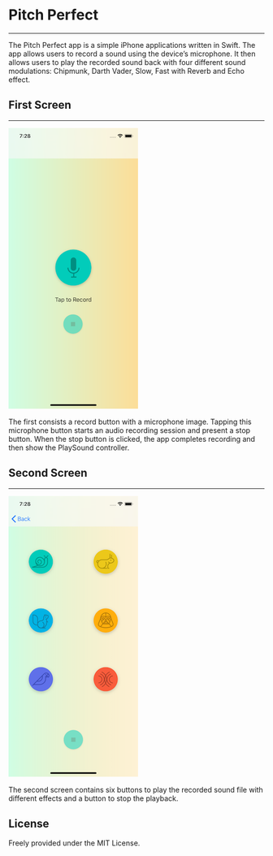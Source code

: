 # Pitch Perfect
----
The Pitch Perfect app is a simple iPhone applications written in Swift.
The app allows users to record a sound using the device’s microphone. It then allows users to play the recorded sound back with four different sound modulations: Chipmunk, Darth Vader, Slow, Fast with Reverb and Echo effect.

## First Screen
----

![Image of First Screen](https://github.com/ashutoshpurushottam/Images/blob/master/pp1.png?raw=true)

The first consists a record button with a microphone image. Tapping this microphone button starts an audio recording session and present a stop button. When the stop button is clicked, the app completes recording and then show the PlaySound controller.

## Second Screen
----

![Image of Second Screen](https://github.com/ashutoshpurushottam/Images/blob/master/pp2.png?raw=true)

The second screen contains six buttons to play the recorded sound file with different effects and a button to stop the playback.

## License
Freely provided under the MIT License.
